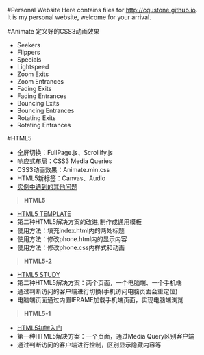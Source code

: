#Personal Website
Here contains files for http://cqustone.github.io.  
It is my personal website, welcome for your arrival.  


#Animate
定义好的CSS3动画效果
 - Seekers
 - Flippers
 - Specials
 - Lightspeed
 - Zoom Exits
 - Zoom Entrances
 - Fading Exits
 - Fading Entrances
 - Bouncing Exits
 - Bouncing Entrances
 - Rotating Exits
 - Rotating Entrances


#HTML5  
- 全屏切换：FullPage.js、Scrollify.js  
- 响应式布局：CSS3 Media Queries  
- CSS3动画效果：Animate.min.css  
- HTML5新标签：Canvas、Audio  
- [实例中遇到的其他问题](https://github.com/cqustone/WebStudy/tree/master/HTML5) 

> **HTML5**

 - [HTML5 TEMPLATE](http://cqustone.github.io/html5/)  
 - 第二种HTML5解决方案的改进,制作成通用模板  
 - 使用方法：填充index.html内的两处标题  
 - 使用方法：修改phone.html内的显示内容  
 - 使用方法：修改phone.css内样式和动画  


> **HTML5-2**

 - [HTML5 STUDY](http://cqustone.github.io/html5-2/)  
 - 第二种HTML5解决方案：两个页面，一个电脑端、一个手机端  
 - 通过判断访问的客户端进行切换(手机访问电脑页面会重定位)  
 - 电脑端页面通过内置IFRAME加载手机端页面，实现电脑端浏览  


> **HTML5-1**

 - [HTML5初学入门](http://cqustone.github.io/html5-1/)  
 - 第一种HTML5解决方案：一个页面，通过Media Query区别客户端  
 - 通过判断访问的客户端进行控制，区别显示隐藏内容等  